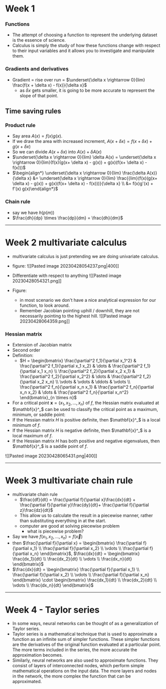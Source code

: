 # Week 1

### Functions
- The attempt of choosing a function to represent the underlying dataset is the essence of science.
- Calculus is simply the study of how these functions change with respect to their input variables and it allows you to investigate and manipulate them. 

### Gradients and derivatives
- Gradient = rise over run = $\underset{\delta x \rightarrow 0}{lim} \frac{f(x + \delta x) - f(x)}{\delta x}$
	- as $\delta x$ gets smaller, it is going to be more accurate to represent the slope of that point. 

## Time saving rules

### Product rule
- Say area $A(x) = f(x) g(x)$.
- If we draw the area with increased increment, $A(x+ \delta x) = f(x+ \delta x) + g(x+ \delta x)$
- So we can divide $A(x+ \delta x)$ into $A(x) + \delta A(x)$
- $\underset{\delta x \rightarrow 0}{lim} \delta A(x) = \underset{\delta x \rightarrow 0}{lim}(f(x)(g(x+ \delta x) - g(x)) + g(x)(f(x+ \delta x) - f(x)))$ 
- $\begin{align*}  \underset{\delta x \rightarrow 0}{lim} \frac{\delta A(x)}{\delta x} &= \underset{\delta x \rightarrow 0}{lim} \frac{{lim}(f(x)(g(x+ \delta x) - g(x)) + g(x)(f(x+ \delta x) - f(x)))}{\delta x} \\ &= f(x)g'(x) + f'(x) g(x)\end{align*}$
### Chain rule
- say we have $h(p(m))$
- $\frac{dh}{dp} \times \frac{dp}{dm} = \frac{dh}{dm}$

---
# Week 2 multivariate calculus

- multivariate calculus is just pretending we are doing univariate calculus.
- figure:
![[Pasted image 20230428054237.png|400]]


- Differentiate with respect to anything
![[Pasted image 20230428054321.png]]

- Figure:
	- in most scenario we don't have a nice analytical expression for our function, to look around.
	- Remember Jacobian pointing uphill / downhill, they are not necessarily pointing to the highest hill.
![[Pasted image 20230428064359.png]]

### Hessian matrix
- Extension of Jacobian matrix
- Second order
- Definition:
	- $H = \begin{bmatrix} \frac{\partial^2 f_1}{\partial x_1^2} & \frac{\partial^2 f_1}{\partial x_1 x_2} & \dots & \frac{\partial^2 f_1}{\partial x_1 x_n} \\ \frac{\partial^2 f_2}{\partial x_2 x_1} & \frac{\partial^2 f_2}{\partial x_2^2} & \dots & \frac{\partial^2 f_2}{\partial x_2 x_n} \\ \vdots & \vdots & \ddots & \vdots \\ \frac{\partial^2 f_n}{\partial x_n x_1} & \frac{\partial^2 f_n}{\partial x_n x_2} & \dots & \frac{\partial^2 f_n}{\partial x_n^2} \end{bmatrix}_{n \times n}$
- For a critical point $\mathbf{x} = (x_1, x_2, \ldots, x_n)$ of $f$, the Hessian matrix evaluated at $\mathbf{x}^_$ can be used to classify the critical point as a maximum, minimum, or saddle point:
- If the Hessian matrix $H$ is positive definite, then $\mathbf{x}^_$ is a local minimum of $f$.
- If the Hessian matrix $H$ is negative definite, then $\mathbf{x}^_$ is a local maximum of $f$.
- If the Hessian matrix $H$ has both positive and negative eigenvalues, then $\mathbf{x}^_$ is a saddle point of $f$.

![[Pasted image 20230428065431.png|400]]


---
# Week 3 multivariate chain rule

- multivariate chain rule
	- $\frac{df}{dt} = \frac{\partial f}{\partial x}\frac{dx}{dt} + \frac{\partial f}{\partial y}\frac{dy}{dt}+ \frac{\partial f}{\partial z}\frac{dz}{dt}$
	- This allow us to calculate the result in a piecewise manner, rather than substituting everything in at the start.
	- computer are good at solving piecewise problem
		- what is piecewise problem?
- Say we have $f(x_1, x_2, \dots, x_n) = f(\vec {x})$
- then $\frac{\partial f}{\partial x} = \begin{bmatrix} \frac{\partial f}{\partial x_1} \\ \frac{\partial f}{\partial x_2} \\ \vdots \\ \frac{\partial f}{\partial x_n}  \end{bmatrix}$, $\frac{dx}{dt} = \begin{bmatrix} \frac{dx_1}{dt} \\ \frac{dx_2}{dt} \\ \vdots \\ \frac{dx_n}{dt} \end{bmatrix}$
- $\frac{dx}{dt} = \begin{bmatrix} \frac{\partial f}{\partial x_1} \\ \frac{\partial f}{\partial x_2} \\ \vdots \\ \frac{\partial f}{\partial x_n}  \end{bmatrix} \cdot \begin{bmatrix} \frac{dx_1}{dt} \\ \frac{dx_2}{dt} \\ \vdots \\ \frac{dx_n}{dt} \end{bmatrix}$


---
# Week 4 - Taylor series
- In some ways, neural networks can be thought of as a generalization of Taylor series.
- Taylor series is a mathematical technique that is used to approximate a function as an infinite sum of simpler functions. These simpler functions are the derivatives of the original function evaluated at a particular point. The more terms included in the series, the more accurate the approximation becomes.
- Similarly, neural networks are also used to approximate functions. They consist of layers of interconnected nodes, which perform simple mathematical operations on the input data. The more layers and nodes in the network, the more complex the function that can be approximated.


